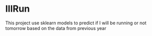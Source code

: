 # IllRun
This project use sklearn models to predict if I will be running or not tomorrow based on the data from previous year
